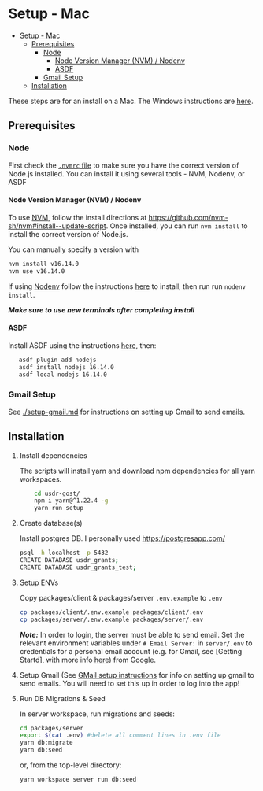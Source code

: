 # Setup - Mac

- [Setup - Mac](#setup---mac)
  - [Prerequisites](#prerequisites)
    - [Node](#node)
      - [Node Version Manager (NVM) / Nodenv](#node-version-manager-nvm--nodenv)
      - [ASDF](#asdf)
    - [Gmail Setup](#gmail-setup)
  - [Installation](#installation)

These steps are for an install on a Mac. The Windows instructions are [here](./setup-windows.md).

## Prerequisites

### Node

First check the [`.nvmrc` file](./.nvmrc) to make sure you have the correct version of Node.js installed. You can install it using several tools - NVM, Nodenv, or ASDF

#### Node Version Manager (NVM) / Nodenv

To use [NVM](https://nvm.sh/), follow the install directions at <https://github.com/nvm-sh/nvm#install--update-script>. Once installed, you can run `nvm install` to install the correct version of Node.js.

You can manually specify a version with

```sh
nvm install v16.14.0
nvm use v16.14.0
```

If using [Nodenv](https://github.com/nodenv/nodenv) follow the instructions [here](https://github.com/nodenv/nodenv#installation) to install, then run run `nodenv install`.

***Make sure to use new terminals after completing install***

#### ASDF

Install ASDF using the instructions [here](https://asdf-vm.com/guide/getting-started.html), then:

```sh
   asdf plugin add nodejs
   asdf install nodejs 16.14.0
   asdf local nodejs 16.14.0
```

### Gmail Setup

See [./setup-gmail.md](./setup-gmail.md) for instructions on setting up Gmail to send emails.

## Installation

1. Install dependencies

    The scripts will install yarn and download npm dependencies for all yarn workspaces.

    ```sh
        cd usdr-gost/
        npm i yarn@^1.22.4 -g
        yarn run setup
    ```

1. Create database(s)

   Install postgres DB. I personally used <https://postgresapp.com/>

   ```sh
   psql -h localhost -p 5432
   CREATE DATABASE usdr_grants;
   CREATE DATABASE usdr_grants_test;
   ```

1. Setup ENVs

   Copy packages/client & packages/server `.env.example` to `.env`

   ```sh
   cp packages/client/.env.example packages/client/.env
   cp packages/server/.env.example packages/server/.env
   ```

   ***Note:*** In order to login, the server must be able to send email. Set the relevant environment variables under `# Email Server:` in `server/.env` to credentials for a personal email account (e.g. for Gmail, see [Getting Startd], with more info [here](https://support.google.com/mail/answer/7126229)) from Google.

1. Setup Gmail
   (See [GMail setup instructions](./setup-gmail.md) for info on setting up gmail to send emails. You will need to set this up in order to log into the app!

1. Run DB Migrations & Seed

   In server workspace, run migrations and seeds:

   ```sh
   cd packages/server
   export $(cat .env) #delete all comment lines in .env file
   yarn db:migrate
   yarn db:seed
   ```

   or, from the top-level directory:

    ```sh
    yarn workspace server run db:seed
    ```
